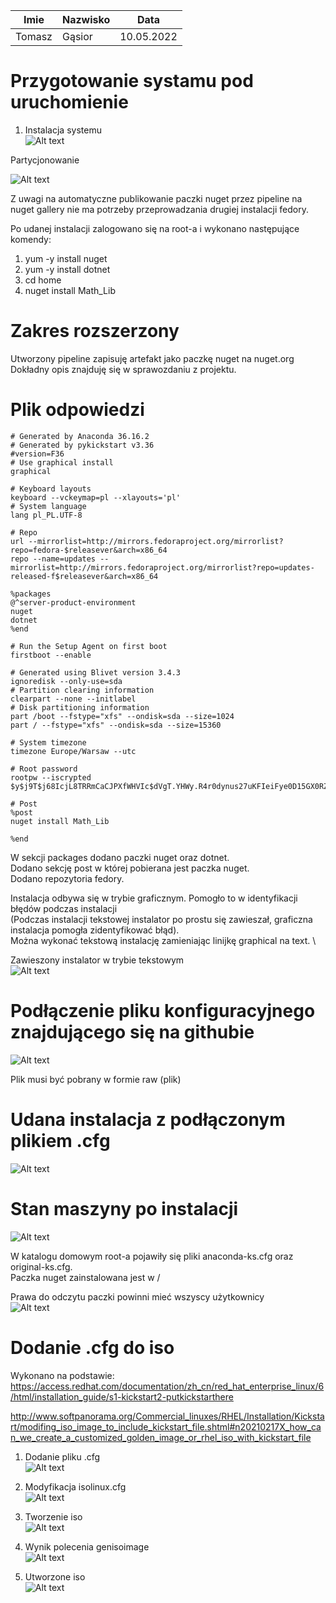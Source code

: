 | Imie   | Nazwisko | Data       |
|--------|----------|------------|
| Tomasz | Gąsior   | 10.05.2022 |

# Przygotowanie systamu pod uruchomienie 
1. Instalacja systemu\
![Alt text](./1.jpg)

Partycjonowanie 

![Alt text](./2.jpg)

Z uwagi na automatyczne publikowanie paczki nuget przez pipeline na nuget gallery nie ma potrzeby przeprowadzania drugiej instalacji fedory.  

Po udanej instalacji zalogowano się na root-a i wykonano następujące komendy: 
 1. yum -y install nuget 
 2. yum -y install dotnet 
 3. cd home 
 4. nuget install Math_Lib

# Zakres rozszerzony
Utworzony pipeline zapisuję artefakt jako paczkę nuget na nuget.org \
Dokładny opis znajduję się w sprawozdaniu z projektu.

# Plik odpowiedzi 

```
# Generated by Anaconda 36.16.2
# Generated by pykickstart v3.36
#version=F36
# Use graphical install
graphical

# Keyboard layouts
keyboard --vckeymap=pl --xlayouts='pl'
# System language
lang pl_PL.UTF-8

# Repo
url --mirrorlist=http://mirrors.fedoraproject.org/mirrorlist?repo=fedora-$releasever&arch=x86_64
repo --name=updates --mirrorlist=http://mirrors.fedoraproject.org/mirrorlist?repo=updates-released-f$releasever&arch=x86_64

%packages
@^server-product-environment
nuget
dotnet
%end

# Run the Setup Agent on first boot
firstboot --enable

# Generated using Blivet version 3.4.3
ignoredisk --only-use=sda
# Partition clearing information
clearpart --none --initlabel
# Disk partitioning information
part /boot --fstype="xfs" --ondisk=sda --size=1024
part / --fstype="xfs" --ondisk=sda --size=15360

# System timezone
timezone Europe/Warsaw --utc

# Root password
rootpw --iscrypted $y$j9T$j68IcjL8TRRmCaCJPXfWHVIc$dVgT.YHWy.R4r0dynus27uKFIeiFye0D15GX0RZsr41

# Post
%post
nuget install Math_Lib

%end
```
W sekcji packages dodano paczki nuget oraz dotnet. \
Dodano sekcję post w której pobierana jest paczka nuget. \
Dodano repozytoria fedory. 

Instalacja odbywa się w trybie graficznym. Pomogło to w identyfikacji błędów podczas instalacji \
(Podczas instalacji tekstowej instalator po prostu się zawieszał, graficzna instalacja pomogła zidentyfikować błąd). \
Można wykonać tekstową instalację zamieniając linijkę graphical na text. \

Zawieszony instalator w trybie tekstowym \
![Alt text](./4.jpg)

# Podłączenie pliku konfiguracyjnego znajdującego się na githubie
![Alt text](./3.jpg)

Plik musi być pobrany w formie raw (plik)

# Udana instalacja z podłączonym plikiem .cfg
![Alt text](./5.jpg)

# Stan maszyny po instalacji

![Alt text](./6.jpg)

W katalogu domowym root-a pojawiły się pliki anaconda-ks.cfg oraz original-ks.cfg. \
Paczka nuget zainstalowana jest w / 


Prawa do odczytu paczki powinni mieć wszyscy użytkownicy \
![Alt text](./7.jpg)

# Dodanie .cfg do iso 
Wykonano na podstawie: \
https://access.redhat.com/documentation/zh_cn/red_hat_enterprise_linux/6/html/installation_guide/s1-kickstart2-putkickstarthere

http://www.softpanorama.org/Commercial_linuxes/RHEL/Installation/Kickstart/modifing_iso_image_to_include_kickstart_file.shtml#n20210217X_how_can_we_create_a_customized_golden_image_or_rhel_iso_with_kickstart_file

1. Dodanie pliku .cfg \
![Alt text](./8.jpg)

2. Modyfikacja isolinux.cfg \
![Alt text](./9.jpg)

3. Tworzenie iso \
![Alt text](./10.jpg)

4. Wynik polecenia genisoimage \
![Alt text](./11.jpg)

5. Utworzone iso \
![Alt text](./12.jpg)

